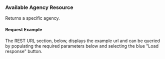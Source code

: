 ### Available Agency Resource
Returns a specific agency.
#### Request Example
The REST URL section, below, displays the example url and can be queried by populating the required parameters below and selecting the blue "Load response" button.

